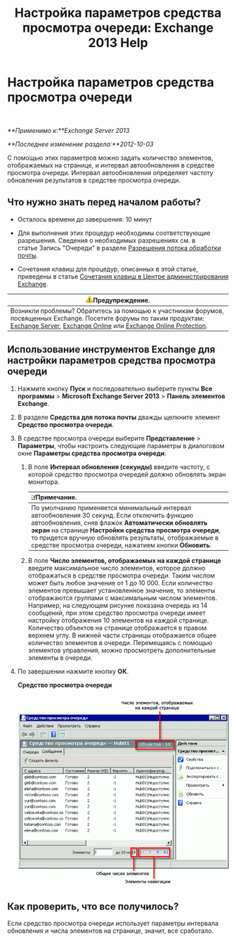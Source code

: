 ﻿---
title: 'Настройка параметров средства просмотра очереди: Exchange 2013 Help'
TOCTitle: Настройка параметров средства просмотра очереди
ms:assetid: 03a9134c-0714-4c13-b286-92bccc7ec05e
ms:mtpsurl: https://technet.microsoft.com/ru-ru/library/Aa995934(v=EXCHG.150)
ms:contentKeyID: 50487364
ms.date: 04/30/2018
mtps_version: v=EXCHG.150
ms.translationtype: HT
---

# Настройка параметров средства просмотра очереди

 

_**Применимо к:**Exchange Server 2013_

_**Последнее изменение раздела:**2012-10-03_

С помощью этих параметров можно задать количество элементов, отображаемых на странице, и интервал автообновления в средстве просмотра очереди. Интервал автообновления определяет частоту обновления результатов в средстве просмотра очереди.

## Что нужно знать перед началом работы?

  - Осталось времени до завершения: 10 минут

  - Для выполнения этих процедур необходимы соответствующие разрешения. Сведения о необходимых разрешениях см. в статье Запись "Очереди" в разделе [Разрешения потока обработки почты](mail-flow-permissions-exchange-2013-help.md).

  - Сочетания клавиш для процедур, описанных в этой статье, приведены в статье [Сочетания клавиш в Центре администрирования Exchange](keyboard-shortcuts-in-the-exchange-admin-center-exchange-online-protection-help.md).

<table>
<thead>
<tr class="header">
<th><img src="images/JJ983803.warning(EXCHG.150).gif" title="Предупреждение" alt="Предупреждение" />Предупреждение.</th>
</tr>
</thead>
<tbody>
<tr class="odd">
<td>Возникли проблемы? Обратитесь за помощью к участникам форумов, посвященных Exchange. Посетите форумы по таким продуктам: <a href="https://go.microsoft.com/fwlink/p/?linkid=60612">Exchange Server</a>, <a href="https://go.microsoft.com/fwlink/p/?linkid=267542">Exchange Online</a> или <a href="https://go.microsoft.com/fwlink/p/?linkid=285351">Exchange Online Protection</a>.</td>
</tr>
</tbody>
</table>


## Использование инструментов Exchange для настройки параметров средства просмотра очереди

1.  Нажмите кнопку **Пуск** и последовательно выберите пункты **Все программы** \> **Microsoft Exchange Server 2013** \> **Панель элементов Exchange**.

2.  В разделе **Средства для потока почты** дважды щелкните элемент **Средство просмотра очереди**.

3.  В средстве просмотра очереди выберите **Представление** \> **Параметры**, чтобы настроить следующие параметры в диалоговом окне **Параметры средства просмотра очереди**:
    
    1.  В поле **Интервал обновления (секунды)** введите частоту, с которой средство просмотра очередей должно обновлять экран монитора.
        
        <table>
        <thead>
        <tr class="header">
        <th><img src="images/JJ126620.note(EXCHG.150).gif" title="Примечание" alt="Примечание" />Примечание.</th>
        </tr>
        </thead>
        <tbody>
        <tr class="odd">
        <td>По умолчанию применяется минимальный интервал автообновления 30 секунд. Если отключить функцию автообновления, сняв флажок <strong>Автоматически обновлять экран</strong> на странице <strong>Настройки средства просмотра очереди</strong>, то придется вручную обновлять результаты, отображаемые в средстве просмотра очереди, нажатием кнопки <strong>Обновить</strong>.</td>
        </tr>
        </tbody>
        </table>
    
    2.  В поле **Число элементов, отображаемых на каждой странице** введите максимальное число элементов, которое должно отображаться в средстве просмотра очереди. Таким числом может быть любое значение от 1 до 10 000. Если количество элементов превышает установленное значение, то элементы отображаются группами с максимальным числом элементов. Например, на следующем рисунке показана очередь из 14 сообщений, при этом средство просмотра очереди имеет настройку отображения 10 элементов на каждой странице. Количество объектов на странице отображается в правом верхнем углу. В нижней части страницы отображается общее количество элементов в очереди. Перемещаясь с помощью элементов управления, можно просмотреть дополнительные элементы в очереди.

4.  По завершении нажмите кнопку **ОК**.
    
    **Средство просмотра очереди**
    
    ![Средство просмотра очереди с количеством элементов, превышающим допустимое значение](images/Aa995934.e82196e6-002a-4e9e-823d-b244b0bd25e2(EXCHG.150).gif "Средство просмотра очереди с количеством элементов, превышающим допустимое значение")  

## Как проверить, что все получилось?

Если средство просмотра очереди использует параметры интервала обновления и числа элементов на странице, значит, все сработало.


